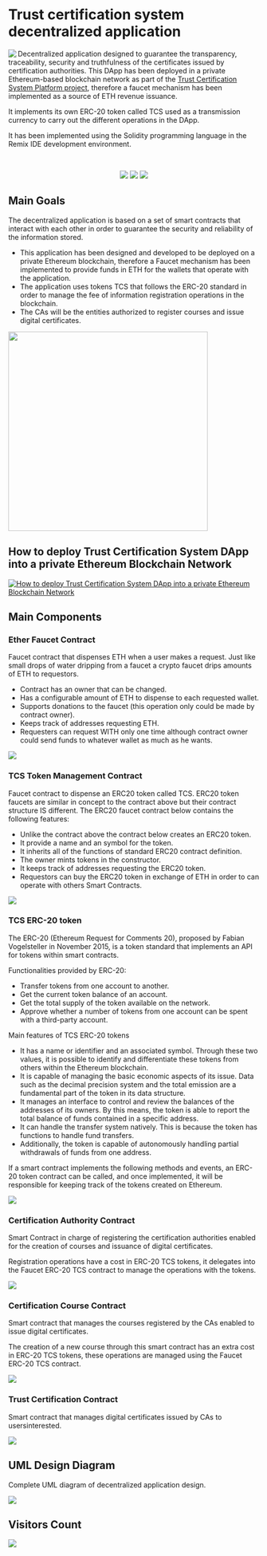 # Trust certification system decentralized application

<img width="auto" align="left" src="./tcs_logo.jpg" />

Decentralized application designed to guarantee the transparency, traceability, security and truthfulness of the certificates issued by certification authorities.
This DApp has been deployed in a private Ethereum-based blockchain network as part of the [Trust Certification System Platform project](https://github.com/sergio11/trust_certification_system_blockchain), therefore a faucet mechanism has been implemented as a source of ETH revenue issuance.

It implements its own ERC-20 token called TCS used as a transmission currency to carry out the different operations in the DApp.

It has been implemented using the Solidity programming language in the Remix IDE development environment.

</br>

<p align="center">
  <img src="https://img.shields.io/badge/Solidity-2E8B57?style=for-the-badge&logo=solidity&logoColor=white" />
  <img src="https://img.shields.io/badge/Ethereum-3C3C3D?style=for-the-badge&logo=Ethereum&logoColor=white" />
  <img src="https://img.shields.io/badge/Smart%20Contracts-8B0000?style=for-the-badge&logo=Ethereum&logoColor=white" />
</p>


## Main Goals

The decentralized application is based on a set of smart contracts that interact with each other in order to guarantee the security and reliability of the information stored.

* This application has been designed and developed to be deployed on a private Ethereum blockchain, therefore a Faucet mechanism has been implemented to provide funds in ETH for the wallets that operate with the application.
* The application uses tokens TCS that follows the ERC-20 standard in order to manage the fee of information registration operations in the blockchain.
* The CAs will be the entities authorized to register courses and issue digital certificates.

<img width="400px"  src="./diagrams/dapp_diagram.drawio.png" />

## How to deploy Trust Certification System DApp into a private Ethereum Blockchain Network

[![How to deploy Trust Certification System DApp into a private Ethereum Blockchain Network](./diagrams/screenshot.PNG)](https://youtu.be/4MVbN9TVx2Y)

## Main Components

### Ether Faucet Contract

Faucet contract that dispenses ETH when a user makes a request. Just like small drops of water dripping from a faucet a crypto faucet drips amounts of ETH to requestors.

* Contract has an owner that can be changed.
* Has a configurable amount of ETH to dispense to each requested wallet.
* Supports donations to the faucet (this operation only could be made by contract owner).
* Keeps track of addresses requesting ETH.
* Requesters can request WITH only one time although contract owner could send funds to whatever wallet as much as he wants.

<img width="auto" src="./diagrams/faucet_diagram.svg" />

### TCS Token Management Contract

Faucet contract to dispense an ERC20 token called TCS. ERC20 token faucets are similar in concept to the contract above but their contract structure IS different. The ERC20 faucet contract below contains the following features:

* Unlike the contract above the contract below creates an ERC20 token.
* It provide a name and an symbol for the token.
* It inherits all of the functions of standard ERC20 contract definition.
* The owner mints tokens in the constructor.
* It keeps track of addresses requesting the ERC20 token.
* Requestors can buy the ERC20 token in exchange of ETH in order to can operate with others Smart Contracts.

<img width="auto" src="./diagrams/token_management_contract.svg" />

### TCS ERC-20 token

The ERC-20 (Ethereum Request for Comments 20), proposed by Fabian Vogelsteller in November 2015, is a token standard that implements an API for tokens within smart contracts.

Functionalities provided by ERC-20:

* Transfer tokens from one account to another.
* Get the current token balance of an account.
* Get the total supply of the token available on the network.
* Approve whether a number of tokens from one account can be spent with a third-party account.

Main features of TCS ERC-20 tokens

* It has a name or identifier and an associated symbol. Through these two values, it is possible to identify and differentiate these tokens from others within the Ethereum blockchain.
* It is capable of managing the basic economic aspects of its issue. Data such as the decimal precision system and the total emission are a fundamental part of the token in its data structure.
* It manages an interface to control and review the balances of the addresses of its owners. By this means, the token is able to report the total balance of funds contained in a specific address.
* It can handle the transfer system natively. This is because the token has functions to handle fund transfers.
* Additionally, the token is capable of autonomously handling partial withdrawals of funds from one address.

If a smart contract implements the following methods and events, an ERC-20 token contract can be called, and once implemented, it will be responsible for keeping track of the tokens created on Ethereum.

<img width="auto" src="./diagrams/erc20_diagram.svg" />

### Certification Authority Contract

Smart Contract in charge of registering the certification authorities enabled for the creation of courses and issuance of digital certificates.

Registration operations have a cost in ERC-20 TCS tokens, it delegates into the Faucet ERC-20 TCS contract to manage the operations with the tokens.

<img width="auto" src="./diagrams/certification_authority_diagram.svg" />

### Certification Course Contract

Smart contract that manages the courses registered by the CAs enabled to issue digital certificates.

The creation of a new course through this smart contract has an extra cost in ERC-20 TCS tokens, these operations are managed using the Faucet ERC-20 TCS contract.

<img width="auto" src="./diagrams/certification_course_diagram.svg" />

### Trust Certification Contract

Smart contract that manages digital certificates issued by CAs to usersinterested.

<img width="auto" src="./diagrams/trust_certification_diagram.svg" />

## UML Design Diagram

Complete UML diagram of decentralized application design.

<img width="auto" src="./diagrams/dapp_uml_diagram.svg" />

## Visitors Count

<img width="auto" src="https://profile-counter.glitch.me/trust_certification_system_ethereum_dapp/count.svg" />

